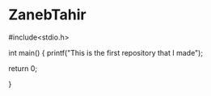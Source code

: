 # ZanebTahir
#include<stdio.h>

int main()  {
printf("This is the first repository that I made");


return 0;

}
